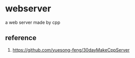 # webserver
a web server made by cpp

## reference
  1. https://github.com/yuesong-feng/30dayMakeCppServer
